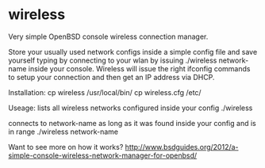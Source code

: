 wireless
========

Very simple OpenBSD console wireless connection manager.

Store your usually used network configs inside a simple config file
and save yourself typing by connecting to your wlan by issuing 
./wireless network-name inside your console. Wireless will issue
the right ifconfig commands to setup your connection and then get
an IP address via DHCP.

Installation:
cp wireless /usr/local/bin/
cp wireless.cfg /etc/

Useage:
lists all wireless networks configured inside your config
./wireless

connects to network-name as long as it was found inside your config and is in range
./wireless network-name 	

Want to see more on how it works? http://www.bsdguides.org/2012/a-simple-console-wireless-network-manager-for-openbsd/
